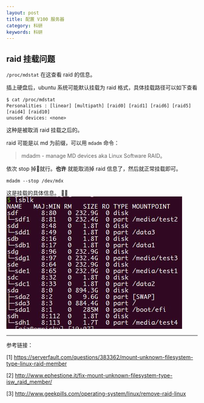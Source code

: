 ```yaml
---
layout: post
title: 配置 V100 服务器
category: 科研
keywords: 科研
---
```


## raid 挂载问题
`/proc/mdstat` 在这查看 raid 的信息。

插上硬盘后，ubuntu 系统可能默认挂载为 raid 格式，具体挂载路径可以如下查看
```
$ cat /proc/mdstat
Personalities : [linear] [multipath] [raid0] [raid1] [raid6] [raid5] [raid4] [raid10]
unused devices: <none>
```

这种是被取消 raid 挂载之后的。

raid 可能是以 md 为前缀，可以用 `mdadm` 命令：
> mdadm - manage MD devices aka Linux Software RAID。

依次 stop 掉就行。**也许** 就能取消掉 raid 信息了，然后就正常挂载即可。
```
mdadm --stop /dev/mdx
```

这是挂载的具体信息。
![](imgs/2018-08-06-19-11-13.png)

---
参考链接：

[1] https://serverfault.com/questions/383362/mount-unknown-filesystem-type-linux-raid-member

[2] http://www.ephestione.it/fix-mount-unknown-filesystem-type-isw_raid_member/

[3] http://www.geekpills.com/operating-system/linux/remove-raid-linux
